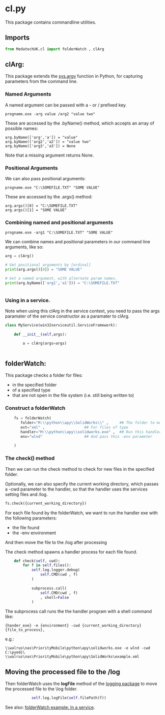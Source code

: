# cl.py

This package contains commandline utilities.

## Imports
```python
from MedatechUK.cl import folderWatch , clArg

```

## clArg:
This package extends the [sys.argv](https://docs.python.org/3/library/sys.html "sys.argv") function in Python, for capturing parameters from the command line.

### Named Arguments
A named argument can be passed with a - or / prefixed key. 
```
progname.exe -arg value /arg2 "value two"
```

These are accessed by the .byName() method, which accepts an array of possible names:
```
arg.byName(['arg','a']) = "value"
arg.byName(['arg2','a2']) = "value two"
arg.byName(['arg3','a3']) = None
```
Note that a missing argument returns None.

### Positional Arguments
We can also pass positional arguments:
```
progname.exe "C:\SOMEFILE.TXT" "SOME VALUE"
```

These are accessed by the .args() method:
```
arg.args()[0] = "C:\SOMEFILE.TXT"
arg.args()[1] = "SOME VALUE"
```

### Combining named and positional arguments
```
progname.exe -arg1 "C:\SOMEFILE.TXT" "SOME VALUE"
```
We can combine names and positional parameters in our command line arguments, like so:
```python    
arg = clArg()

# Get positional arguments by [ordinal]
print(arg.args()[0]) = "SOME VALUE"

# Get a named argument, with alternate param names.
print(arg.byName(['arg1','a1'])) = "C:\SOMEFILE.TXT"
	
```

### Using in a service.
Note when using this clArg in the service context, you need to pass the args paramater of the service constructor as a paramater to clArg.
```python
class MyService(win32serviceutil.ServiceFramework):
    
    def __init__(self,args):
			
		a = clArg(args=args)
	
```

## folderWatch:

This package checks a folder for files:
- in the specified folder
- of a specified type
- that are not open in the file system (i.e. still being written to)

### Construct a folderWatch
```python
    fs = folderWatch(
	   folder="M:\\python\\apy\\SolidWorks\\" ,  	## The folder to monitor
	   ext="xml" ,					## For files of type
	   handler="M:\\python\\apy\\solidworks.exe" , 	## Run this handler exe
	   env="wlnd"  					## And pass this -env parameter
        
    )
```

### The check() method
Then we can run the check method to check for new files in the specified folder. 

Optionally, we can also specify the current working directory, which passes a -cwd parameter to the handler, so that the handler uses the services setting files and /log.
```python
fs.check({current_working_directory})

```

For each file found by the folderWatch, we want to run the handler exe with the following parameters:
- the file found
- the -env environment

And then move the file to the /log after processing

The check method spawns a handler process for each file found.
```python	   	
    def check(self, cwd):
        for f in self.files():   
            self.log.logger.debug(               
                self.CMD(cwd , f)
            )         
						
            subprocess.call(
                self.CMD(cwd , f)
                , shell=False
            )	
```
The subprocess call runs the the handler program with a shell command like:
```
{hander_exe} -e {environment} -cwd {current_working_directory} {file_to_process}, 
```
e.g.:
```
\\walrus\nas\PriorityMobile\python\apy\solidworks.exe -e wlnd -cwd C:\pyedi\ \\walrus\nas\PriorityMobile\python\apy\SolidWorks\example.xml
```

## Moving the processed file to the /log
Then folderWatch uses the **logFile** method of the [logging package](log.md "logging package") to move the processed file to the \log folder.
```python
            self.log.logFile(self.filePath(f))

```

See also: [folderWatch example: In a service](../transport/service "Service Transport").
